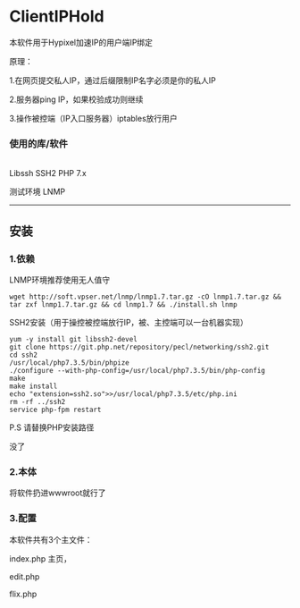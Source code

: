 # ClientIPHold #
本软件用于Hypixel加速IP的用户端IP绑定

原理：

1.在网页提交私人IP，通过后缀限制IP名字必须是你的私人IP

2.服务器ping IP，如果校验成功则继续

3.操作被控端（IP入口服务器）iptables放行用户
<br>
### 使用的库/软件 ###
<br>
Libssh SSH2 PHP 7.x

测试环境 LNMP

---
## 安装 ##

### 1.依赖 ###

LNMP环境推荐使用无人值守

`wget http://soft.vpser.net/lnmp/lnmp1.7.tar.gz -cO lnmp1.7.tar.gz && tar zxf lnmp1.7.tar.gz && cd lnmp1.7 && ./install.sh lnmp `

SSH2安装（用于操控被控端放行IP，被、主控端可以一台机器实现）

```
yum -y install git libssh2-devel
git clone https://git.php.net/repository/pecl/networking/ssh2.git
cd ssh2
/usr/local/php7.3.5/bin/phpize 
./configure --with-php-config=/usr/local/php7.3.5/bin/php-config
make
make install
echo "extension=ssh2.so">>/usr/local/php7.3.5/etc/php.ini
rm -rf ../ssh2
service php-fpm restart
```
P.S 请替换PHP安装路径

没了

### 2.本体 ###

将软件扔进wwwroot就行了

### 3.配置 ###

本软件共有3个主文件：

index.php 主页，

edit.php

flix.php





